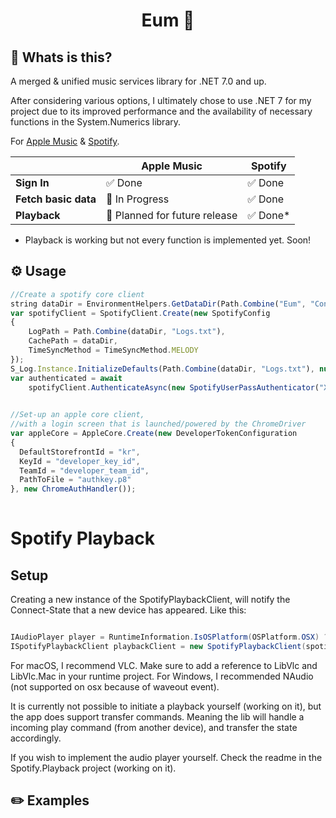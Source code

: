
<h1 align="center">Eum 🎵</h1>

## 🤔 Whats is this?

A merged & unified music services library for .NET 7.0 and up.

After considering various options, I ultimately chose to use .NET 7 for my project due to its improved performance and the availability of necessary functions in the System.Numerics library.

For [Apple Music](src/Eum.Cores.Apple) & [Spotify](src/Eum.Cores.Spotify).


|                |Apple Music                          |Spotify                         |
|----------------|-------------------------------|-----------------------------|
|**Sign In**| ✅ Done | ✅ Done
|**Fetch basic data**|  🚧 In Progress            | ✅ Done            |
|**Playback**          | 🤔 Planned for future release            | ✅ Done*           |


* Playback is working but not every function is implemented yet. Soon!
## ⚙️ Usage

```js
//Create a spotify core client 
string dataDir = EnvironmentHelpers.GetDataDir(Path.Combine("Eum", "Console", "Dev"));
var spotifyClient = SpotifyClient.Create(new SpotifyConfig
{
    LogPath = Path.Combine(dataDir, "Logs.txt"),
    CachePath = dataDir,
    TimeSyncMethod = TimeSyncMethod.MELODY
});
S_Log.Instance.InitializeDefaults(Path.Combine(dataDir, "Logs.txt"), null);
var authenticated = await
    spotifyClient.AuthenticateAsync(new SpotifyUserPassAuthenticator("XXX", "XXXX"));

  
//Set-up an apple core client, 
//with a login screen that is launched/powered by the ChromeDriver
var appleCore = AppleCore.Create(new DeveloperTokenConfiguration  
{  
  DefaultStorefrontId = "kr",  
  KeyId = "developer_key_id",  
  TeamId = "developer_team_id",  
  PathToFile = "authkey.p8"  
}, new ChromeAuthHandler());  
  

```

# Spotify Playback

## Setup
Creating a new instance of the SpotifyPlaybackClient, will notify the Connect-State that a new device has appeared.
Like this:

```csharp

IAudioPlayer player = RuntimeInformation.IsOSPlatform(OSPlatform.OSX) ? new EumVlcPlayer() : new NAudioPlayer());
ISpotifyPlaybackClient playbackClient = new SpotifyPlaybackClient(spotifyClient, player);

```

For macOS, I recommend VLC. Make sure to add a reference to LibVlc and LibVlc.Mac in your runtime project. 
For Windows, I recommended NAudio (not supported on osx because of waveout event).

It is currently not possible to initiate a playback yourself (working on it), but the app does support transfer commands.
Meaning the lib will handle a incoming play command (from another device), and transfer the state accordingly. 

If you wish to implement the audio player yourself. Check the readme in the Spotify.Playback project (working on it).

## ✏️ Examples


<br>
